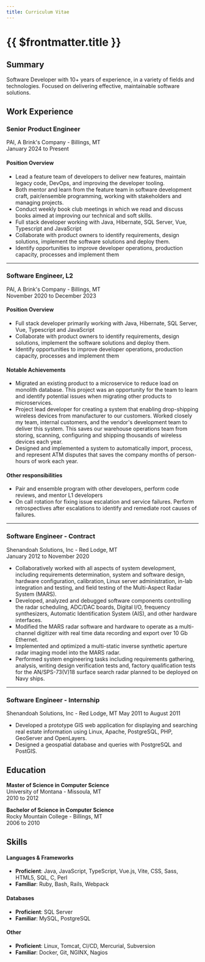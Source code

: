 ```yaml
---
title: Curriculum Vitae
---
```


# {{ $frontmatter.title }}

## Summary

Software Developer with 10+ years of experience, in a variety of fields and technologies. Focused on delivering effective, maintainable software solutions.

## Work Experience

### Senior Product Engineer

PAI, A Brink's Company - Billings, MT \
January 2024 to Present

#### Position Overview

- Lead a feature team of developers to deliver new features, maintain legacy code, DevOps, and improving the developer tooling.
- Both mentor and learn from the feature team in software development craft, pair/ensemble programming, working with stakeholders and managing projects.
- Conduct weekly book club meetings in which we read and discuss books aimed at improving our technical and soft skills.
- Full stack developer working with Java, Hibernate, SQL Server, Vue, Typescript and JavaScript
- Collaborate with product owners to identify requirements, design solutions, implement the software solutions and deploy them.
- Identify opportunities to improve developer operations, production capacity, processes and implement them

---

### Software Engineer, L2

PAI, A Brink's Company - Billings, MT \
November 2020 to December 2023

#### Position Overview

- Full stack developer primarily working with Java, Hibernate, SQL Server, Vue, Typescript and JavaScript
- Collaborate with product owners to identify requirements, design solutions, implement the software solutions and deploy them.
- Identify opportunities to improve developer operations, production capacity, processes and implement them

#### Notable Achievements

- Migrated an existing product to a microservice to reduce load on monolith database. This project was an opportunity for the team to learn and identify potential issues when migrating other products to microservices.
- Project lead developer for creating a system that enabling drop-shipping wireless devices from manufacturer to our customers. Worked closely my team, internal customers, and the vendor's development team to deliver this system. This saves our warehouse operations team from storing, scanning, configuring and shipping thousands of wireless devices each year.
- Designed and implemented a system to automatically import, process, and represent ATM disputes that saves the company months of person-hours of work each year.

#### Other responsibilities

- Pair and ensemble program with other developers, perform code reviews, and mentor L1 developers
- On call rotation for fixing issue escalation and service failures. Perform retrospectives after escalations to identify and remediate root causes of failures.

---

### Software Engineer - Contract

Shenandoah Solutions, Inc - Red Lodge, MT\
January 2012 to November 2020

- Collaboratively worked with all aspects of system development, including requirements determination, system and software design, hardware configuration, calibration, Linux server administration, in-lab integration and testing, and field testing of the Multi-Aspect Radar System (MARS).
- Developed, analyzed and debugged software components controlling the radar scheduling, ADC/DAC boards, Digital I/O, frequency synthesizers, Automatic Identification System (AIS), and other hardware interfaces.
- Modified the MARS radar software and hardware to operate as a multi-channel digitizer with real time data recording and export over 10 Gb Ethernet.
- Implemented and optimized a multi-static inverse synthetic aperture radar imaging model into the MARS radar.
- Performed system engineering tasks including requirements gathering, analysis, writing design verification tests and, factory qualification tests for the AN/SPS-73(V)18 surface search radar planned to be deployed on Navy ships.

---

### Software Engineer - Internship

Shenandoah Solutions, Inc - Red Lodge, MT
May 2011 to August 2011

- Developed a prototype GIS web application for displaying and searching real estate information using Linux, Apache, PostgreSQL, PHP, GeoServer and OpenLayers.
- Designed a geospatial database and queries with PostgreSQL and PostGIS.

## Education

**Master of Science in Computer Science** \
University of Montana - Missoula, MT \
2010 to 2012

**Bachelor of Science in Computer Science** \
Rocky Mountain College - Billings, MT \
2006 to 2010

## Skills

#### Languages & Frameworks

- **Proficient**: Java, JavaScript, TypeScript, Vue.js, Vite, CSS, Sass, HTML5, SQL, C, Perl
- **Familiar**: Ruby, Bash, Rails, Webpack

#### Databases

- **Proficient**: SQL Server
- **Familiar**: MySQL, PostgreSQL

#### Other

- **Proficient**: Linux, Tomcat, CI/CD, Mercurial, Subversion
- **Familiar**: Docker, Git, NGINX, Nagios